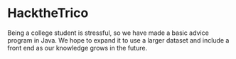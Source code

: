 # HacktheTrico
Being a college student is stressful, so we have made a basic advice program in Java. We hope to expand it to use a larger dataset and include a front end as our knowledge grows in the future.
